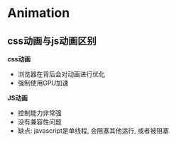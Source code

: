# Animation



## css动画与js动画区别

**css动画**

- 浏览器在背后会对动画进行优化
- 强制使用GPU加速

**JS动画**

- 控制能力非常强
- 没有兼容性问题
- 缺点: javascript是单线程, 会阻塞其他运行, 或者被阻塞